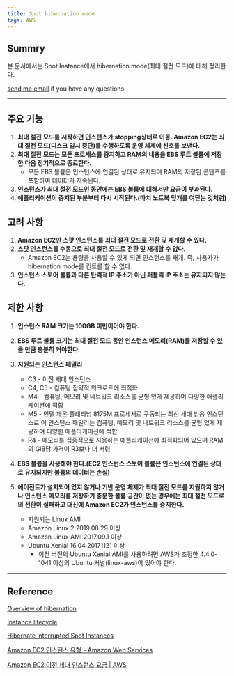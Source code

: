 ```yaml
---
title: Spot hibernation mode
tags: AWS
---
```


## Summry

본 문서에서는 Spot Instance에서 hibernation mode(최대 절전 모드)에 대해 정리한다.

[send me email](mailto:jewel7492@gmail.com) if you have any questions.

<!--more-->

---

## 주요 기능

1. **최대 절전 모드를 시작하면 인스턴스가 stopping상태로 이동. Amazon EC2는 최대 절전 모드(디스크 일시 중단)를 수행하도록 운영 체제에 신호를 보낸다.**
2. **최대 절전 모드는 모든 프로세스를 중지하고 RAM의 내용을 EBS 루트 볼륨에 저장한 다음 정기적으로 종료한다.**
   - 모든 EBS 볼륨은 인스턴스에 연결된 상태로 유지되며 RAM의 저장된 콘텐츠를 포함하여 데이터가 지속된다.
3. **인스턴스가 최대 절전 모드인 동안에는 EBS 볼륨에 대해서만 요금이 부과된다.**
4. **애플리케이션이 중지된 부분부터 다시 시작된다.(마치 노트북 덮개를 여닫는 것처럼)**

## 고려 사항

1. **Amazon EC2만 스팟 인스턴스를 최대 절전 모드로 전환 및 재개할 수 있다.**
2. **스팟 인스턴스를 수동으로 최대 절전 모드로 전환 및 재개할 수 없다.**
   - Amazon EC2는 용량을 사용할 수 있게 되면 인스턴스를 재개. 즉, 사용자가 hibernation mode를 컨트롤 할 수 없다.
3. **인스턴스 스토어 볼륨과 다른 탄력적 IP 주소가 아닌 퍼블릭 IP 주소는 유지되지 않는다.**

## 제한 사항

1. **인스턴스 RAM 크기는 100GB 미만이어야 한다.**
2. **EBS 루트 볼륨 크기는 최대 절전 모드 동안 인스턴스 메모리(RAM)를 저장할 수 있을 만큼 충분히 커야한다.**
3. **지원되는 인스턴스 패밀리**
   * C3 - 이전 세대 인스턴스
   * C4, C5 - 컴퓨팅 집약적 워크로드에 최적화
   * M4 - 컴퓨팅, 메모리 및 네트워크 리소스를 균형 있게 제공하며 다양한 애플리케이션에 적합
   * M5 - 인텔 제온 플래티넘 8175M 프로세서로 구동되는 최신 세대 범용 인스턴스로 이 인스턴스 패밀리는 컴퓨팅, 메모리 및 네트워크 리소스를 균형 있게 제공하며 다양한 애플리케이션에 적합
   * R4 - 메모리를 집중적으로 사용하는 애플리케이션에 최적화되어 있으며 RAM의 GiB당 가격이 R3보다 더 저렴

4. **EBS 볼륨을 사용해야 한다.(EC2 인스턴스 스토어 볼륨은 인스턴스에 연결된 상태로 유지되지만 볼륨의 데이터는 손실)**

5. **에이전트가 설치되어 있지 않거나 기반 운영 체제가 최대 절전 모드를 지원하지 않거나 인스턴스 메모리를 저장하기 충분한 볼륨 공간이 없는 경우에는 최대 절전 모드로의 전환이 실패하고 대신에 Amazon EC2가 인스턴스를 중지한다.**  
   * 지원되는 Linux AMI
   * Amazon Linux 2 2019.08.29 이상
   * Amazon Linux AMI 2017.09.1 이상
   * Ubuntu Xenial 16.04 20171121 이상
      * 이전 버전의 Ubuntu Xenial AMI를 사용하려면 AWS가 조정한 4.4.0-1041 이상의 Ubuntu 커널(linux-aws)이 있어야 한다.



---

## Reference

[Overview of hibernation](https://docs.aws.amazon.com/AWSEC2/latest/UserGuide/instance-hibernate-overview.html)

[Instance lifecycle](https://docs.aws.amazon.com/AWSEC2/latest/UserGuide/ec2-instance-lifecycle.html#lifecycle-differences)

[Hibernate interrupted Spot Instances](https://docs.aws.amazon.com/AWSEC2/latest/UserGuide/hibernate-spot-instances.html)

[Amazon EC2 인스턴스 유형 - Amazon Web Services](https://aws.amazon.com/ko/ec2/instance-types/)

[Amazon EC2 이전 세대 인스턴스 요금 | AWS](https://aws.amazon.com/ko/ec2/previous-generation/)
